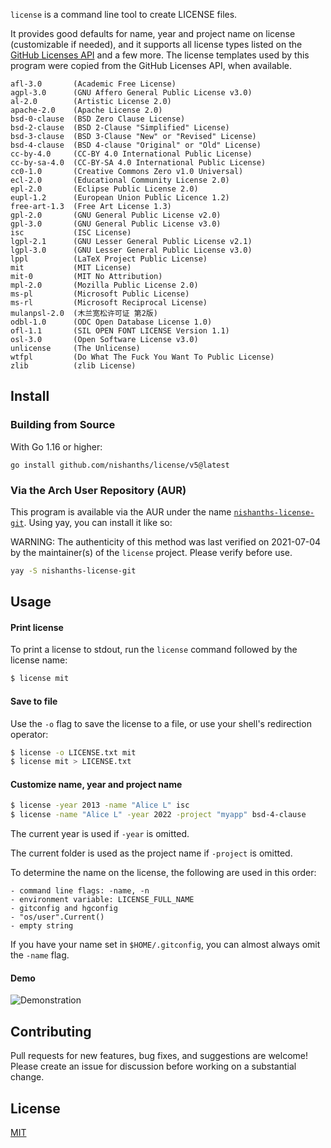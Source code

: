 `license` is a command line tool to create LICENSE files.

It provides good defaults for name, year and project name on license (customizable if needed), and
it supports all license types listed on the [GitHub Licenses API](https://developer.github.com/v3/licenses/) and a few more. The license templates used by this program were copied from the GitHub Licenses API, when available.
```
afl-3.0       (Academic Free License)
agpl-3.0      (GNU Affero General Public License v3.0)
al-2.0        (Artistic License 2.0)
apache-2.0    (Apache License 2.0)
bsd-0-clause  (BSD Zero Clause License)
bsd-2-clause  (BSD 2-Clause "Simplified" License)
bsd-3-clause  (BSD 3-Clause "New" or "Revised" License)
bsd-4-clause  (BSD 4-clause "Original" or "Old" License)
cc-by-4.0     (CC-BY 4.0 International Public License)
cc-by-sa-4.0  (CC-BY-SA 4.0 International Public License)
cc0-1.0       (Creative Commons Zero v1.0 Universal)
ecl-2.0       (Educational Community License 2.0)
epl-2.0       (Eclipse Public License 2.0)
eupl-1.2      (European Union Public Licence 1.2)
free-art-1.3  (Free Art License 1.3)
gpl-2.0       (GNU General Public License v2.0)
gpl-3.0       (GNU General Public License v3.0)
isc           (ISC License)
lgpl-2.1      (GNU Lesser General Public License v2.1)
lgpl-3.0      (GNU Lesser General Public License v3.0)
lppl          (LaTeX Project Public License)
mit           (MIT License)
mit-0         (MIT No Attribution)
mpl-2.0       (Mozilla Public License 2.0)
ms-pl         (Microsoft Public License)
ms-rl         (Microsoft Reciprocal License)
mulanpsl-2.0  (木兰宽松许可证 第2版)
odbl-1.0      (ODC Open Database License 1.0)
ofl-1.1       (SIL OPEN FONT LICENSE Version 1.1)
osl-3.0       (Open Software License v3.0)
unlicense     (The Unlicense)
wtfpl         (Do What The Fuck You Want To Public License)
zlib          (zlib License)
```

## Install

### Building from Source

With Go 1.16 or higher:

```
go install github.com/nishanths/license/v5@latest
```

### Via the Arch User Repository (AUR)

This program is available via the AUR under the name
[`nishanths-license-git`](https://aur.archlinux.org/packages/nishanths-license-git/).
Using yay, you can install it like so:

WARNING: The authenticity of this method was last verified on 2021-07-04
by the maintainer(s) of the `license` project. Please verify before use.

```bash
yay -S nishanths-license-git
```

## Usage

#### Print license

To print a license to stdout, run the `license` command followed by the license name:

```sh
$ license mit
```

#### Save to file

Use the `-o` flag to save the license to a file, or use your shell's redirection operator:

```sh
$ license -o LICENSE.txt mit
$ license mit > LICENSE.txt
```

#### Customize name, year and project name

```sh
$ license -year 2013 -name "Alice L" isc
$ license -name "Alice L" -year 2022 -project "myapp" bsd-4-clause
```

The current year is used if `-year` is omitted.

The current folder is used as the project name if `-project` is omitted.

To determine the name on the license, the following are used in this order:

```
- command line flags: -name, -n
- environment variable: LICENSE_FULL_NAME
- gitconfig and hgconfig
- "os/user".Current()
- empty string
```

If you have your name set in `$HOME/.gitconfig`, you can almost always omit the `-name` flag.

#### Demo

![Demonstration](demo.gif)

## Contributing

Pull requests for new features, bug fixes, and suggestions are welcome!  Please
create an issue for discussion before working on a substantial change.

## License

[MIT](https://github.com/nishanths/license/blob/master/LICENSE)
